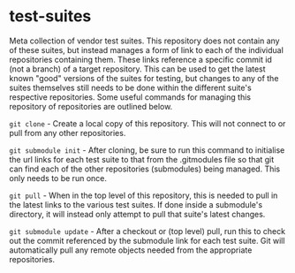 test-suites
===========

Meta collection of vendor test suites.  This repository does not contain any of these suites, but instead manages a form of link to each of the individual repositories containing them.  These links reference a specific commit id (not a branch) of a target repository.  This can be used to get the latest known "good" versions of the suites for testing, but changes to any of the suites themselves still needs to be done within the different suite's respective repositories.  Some useful commands for managing this repository of repositories are outlined below.

`git clone` - Create a local copy of this repository.  This will not connect to or pull from any other repositories.

`git submodule init` - After cloning, be sure to run this command to initialise the url links for each test suite to that from the .gitmodules file so that git can find each of the other repositories (submodules) being managed.  This only needs to be run once.

`git pull` - When in the top level of this repository, this is needed to pull in the latest links to the various test suites.  If done inside a submodule's directory, it will instead only attempt to pull that suite's latest changes.

`git submodule update` - After a checkout or (top level) pull, run this to check out the commit referenced by the submodule link for each test suite.  Git will automatically pull any remote objects needed from the appropriate repositories.
